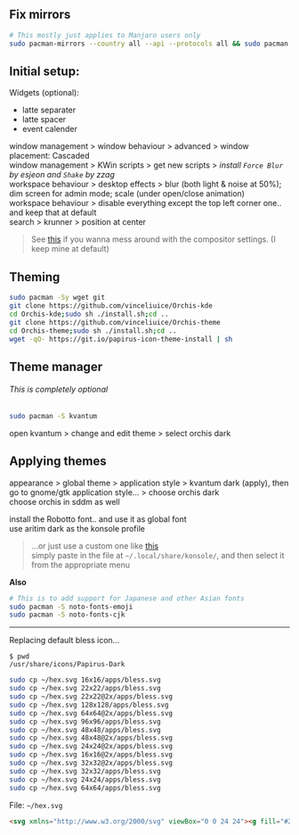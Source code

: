 ## Fix mirrors
```bash
# This mostly just applies to Manjaro users only
sudo pacman-mirrors --country all --api --protocols all && sudo pacman -Syyu
```

## Initial setup:

Widgets (optional):
- latte separater
- latte spacer
- event calender

window management > window behaviour > advanced > window placement: Cascaded</br>
window management > KWin scripts > get new scripts > *install `Force Blur` by esjeon and `Shake` by zzag*</br>
workspace behaviour > desktop effects > blur (both light & noise at 50%); dim screen for admin mode; scale (under open/close animation)</br>
workspace behaviour > disable everything except the top left corner one.. and keep that at default</br>
search > krunner > position at center</br>

> See [this](https://youtu.be/zfOe1Kfb4WE?t=317) if you wanna mess around with the compositor settings. (I keep mine at default)

## Theming
```bash
sudo pacman -Sy wget git
git clone https://github.com/vinceliuice/Orchis-kde
cd Orchis-kde;sudo sh ./install.sh;cd .. 
git clone https://github.com/vinceliuice/Orchis-theme
cd Orchis-theme;sudo sh ./install.sh;cd .. 
wget -qO- https://git.io/papirus-icon-theme-install | sh
```

## Theme manager
###### This is completely optional
```bash
sudo pacman -S kvantum
```

open kvantum > change and edit theme > select orchis dark

## Applying themes
 appearance > global theme > application style > kvantum dark (apply), then go to gnome/gtk application style... > choose orchis dark</br>
 choose orchis in sddm as well</br>

 install the Robotto font.. and use it as global font</br>
 use aritim dark as the konsole profile</br>
> ...or just use a custom one like [this](https://github.com/BillyDoesDev/dotfiles/blob/main/Tokyo%20Night.colorscheme)</br>
> simply paste in the file at `~/.local/share/konsole/`, and then select it from the appropriate menu

**Also**
```bash
# This is to add support for Japanese and other Asian fonts
sudo pacman -S noto-fonts-emoji
sudo pacman -S noto-fonts-cjk
```

---

Replacing default bless icon...

```
$ pwd
/usr/share/icons/Papirus-Dark
```

```bash
sudo cp ~/hex.svg 16x16/apps/bless.svg
sudo cp ~/hex.svg 22x22/apps/bless.svg
sudo cp ~/hex.svg 22x22@2x/apps/bless.svg
sudo cp ~/hex.svg 128x128/apps/bless.svg
sudo cp ~/hex.svg 64x64@2x/apps/bless.svg
sudo cp ~/hex.svg 96x96/apps/bless.svg
sudo cp ~/hex.svg 48x48/apps/bless.svg
sudo cp ~/hex.svg 48x48@2x/apps/bless.svg
sudo cp ~/hex.svg 24x24@2x/apps/bless.svg
sudo cp ~/hex.svg 16x16@2x/apps/bless.svg
sudo cp ~/hex.svg 32x32@2x/apps/bless.svg
sudo cp ~/hex.svg 32x32/apps/bless.svg
sudo cp ~/hex.svg 24x24/apps/bless.svg
sudo cp ~/hex.svg 64x64/apps/bless.svg
```

File: `~/hex.svg`
```html
<svg xmlns="http://www.w3.org/2000/svg" viewBox="0 0 24 24"><g fill="#26a69a"><path d="m14.552 11.422-1.666 1.642 2.5 2.46-2.5 2.462 1.666 1.64 2.502-2.461 2.5 2.46 1.665-1.64-2.5-2.46 2.5-2.461-1.666-1.642-2.5 2.461zM5.77 4.374c-1.644 0-2.989 1.36-2.989 3.023v9.065c0 1.678 1.345 3.023 2.988 3.023h2.989c1.658 0 2.988-1.345 2.988-3.023V7.397c0-1.663-1.33-3.023-2.988-3.023zm0 3.023h2.988v9.065H5.769z"/></g></svg>
```
